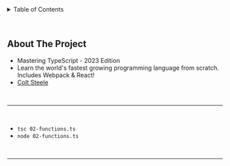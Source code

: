 <details>
  <summary>Table of Contents</summary>
  <ol>
    <li><a href="#about-the-project">About The Project</a></li>
  </ol>
</details>

&nbsp;

## About The Project

- Mastering TypeScript - 2023 Edition
- Learn the world's fastest growing programming language from scratch. Includes Webpack & React!
- [Colt Steele](https://github.com/Colt)

&nbsp;

---

&nbsp;

- `tsc 02-functions.ts`
- `node 02-functions.ts`

&nbsp;

---

&nbsp;
